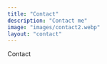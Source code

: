 ```yaml
---
title: "Contact"
description: "Contact me"
image: "images/contact2.webp"
layout: "contact"
---
```

Contact
